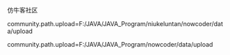 仿牛客社区

community.path.upload=F:/JAVA/JAVA_Program/niukeluntan/nowcoder/data/upload



community.path.upload=F:/JAVA/JAVA_Program/nowcoder/data/upload



<property name="LOG_PATH" value="F:/JAVA/JAVA项目/仿牛客论坛/nowcoder/data"/>



<property name="LOG_PATH" value="F:/JAVA/JAVA_projects/仿牛客论坛/nowcoder/data"/>
